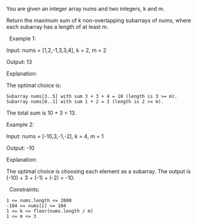 You are given an integer array nums and two integers, k and m.

Return the maximum sum of k non-overlapping subarrays of nums, where each subarray has a length of at least m.

 
Example 1:


Input: nums = [1,2,-1,3,3,4], k = 2, m = 2

Output: 13

Explanation:

The optimal choice is:


	Subarray nums[3..5] with sum 3 + 3 + 4 = 10 (length is 3 >= m).
	Subarray nums[0..1] with sum 1 + 2 = 3 (length is 2 >= m).


The total sum is 10 + 3 = 13.


Example 2:


Input: nums = [-10,3,-1,-2], k = 4, m = 1

Output: -10

Explanation:

The optimal choice is choosing each element as a subarray. The output is (-10) + 3 + (-1) + (-2) = -10.


 
Constraints:


	1 <= nums.length <= 2000
	-104 <= nums[i] <= 104
	1 <= k <= floor(nums.length / m)
	1 <= m <= 3

